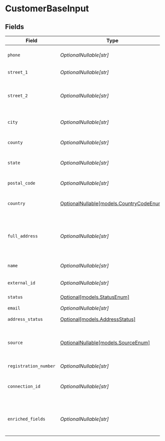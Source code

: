 # CustomerBaseInput


## Fields

| Field                                                                                              | Type                                                                                               | Required                                                                                           | Description                                                                                        |
| -------------------------------------------------------------------------------------------------- | -------------------------------------------------------------------------------------------------- | -------------------------------------------------------------------------------------------------- | -------------------------------------------------------------------------------------------------- |
| `phone`                                                                                            | *OptionalNullable[str]*                                                                            | :heavy_minus_sign:                                                                                 | Phone number associated with the address.                                                          |
| `street_1`                                                                                         | *OptionalNullable[str]*                                                                            | :heavy_minus_sign:                                                                                 | Primary street address.                                                                            |
| `street_2`                                                                                         | *OptionalNullable[str]*                                                                            | :heavy_minus_sign:                                                                                 | Additional street address details, such as an apartment or suite number.                           |
| `city`                                                                                             | *OptionalNullable[str]*                                                                            | :heavy_minus_sign:                                                                                 | City where the customer resides.                                                                   |
| `county`                                                                                           | *OptionalNullable[str]*                                                                            | :heavy_minus_sign:                                                                                 | County or district of the customer.                                                                |
| `state`                                                                                            | *OptionalNullable[str]*                                                                            | :heavy_minus_sign:                                                                                 | State or province of the customer.                                                                 |
| `postal_code`                                                                                      | *OptionalNullable[str]*                                                                            | :heavy_minus_sign:                                                                                 | ZIP or Postal code of the customer.                                                                |
| `country`                                                                                          | [OptionalNullable[models.CountryCodeEnum]](../models/countrycodeenum.md)                           | :heavy_minus_sign:                                                                                 | Country code in ISO 3166-1 alpha-2 format                                                          |
| `full_address`                                                                                     | *OptionalNullable[str]*                                                                            | :heavy_minus_sign:                                                                                 | Complete address string of the customer, which can be used as an alternative to individual fields. |
| `name`                                                                                             | *OptionalNullable[str]*                                                                            | :heavy_minus_sign:                                                                                 | Name of the customer.                                                                              |
| `external_id`                                                                                      | *OptionalNullable[str]*                                                                            | :heavy_minus_sign:                                                                                 | A unique identifier for the customer.                                                              |
| `status`                                                                                           | [Optional[models.StatusEnum]](../models/statusenum.md)                                             | :heavy_minus_sign:                                                                                 | N/A                                                                                                |
| `email`                                                                                            | *OptionalNullable[str]*                                                                            | :heavy_minus_sign:                                                                                 | Email address of the customer.                                                                     |
| `address_status`                                                                                   | [Optional[models.AddressStatus]](../models/addressstatus.md)                                       | :heavy_minus_sign:                                                                                 | N/A                                                                                                |
| `source`                                                                                           | [OptionalNullable[models.SourceEnum]](../models/sourceenum.md)                                     | :heavy_minus_sign:                                                                                 | Source of the customer information (e.g., BIGCOMMERCE, STRIPE, etc.).                              |
| `registration_number`                                                                              | *OptionalNullable[str]*                                                                            | :heavy_minus_sign:                                                                                 | N/A                                                                                                |
| `connection_id`                                                                                    | *OptionalNullable[str]*                                                                            | :heavy_minus_sign:                                                                                 | Unique identifier of the connection related to the customer.                                       |
| `enriched_fields`                                                                                  | *OptionalNullable[str]*                                                                            | :heavy_minus_sign:                                                                                 | Additional enriched fields for the customer, if available.                                         |